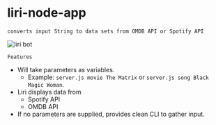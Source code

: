 # liri-node-app
```converts input String to data sets from OMDB API or Spotify API```

![liri bot](node.png)

`Features`
   * Will take parameters as variables.
      *  Example: `` server.js movie The Matrix `` or `` server.js song Black Magic Woman ``.
   * Liri displays data from
     * Spotify API
     * OMDB API
   * If no parameters are supplied, provides clean CLI to gather input.
